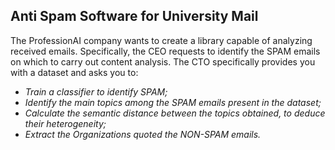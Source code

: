 ## Anti Spam Software for University Mail

The ProfessionAI company wants to create a library capable of analyzing received emails.
Specifically, the CEO requests to identify the SPAM emails on which to carry out content analysis.
The CTO specifically provides you with a dataset and asks you to:

* _Train a classifier to identify SPAM;_
* _Identify the main topics among the SPAM emails present in the dataset;_
* _Calculate the semantic distance between the topics obtained, to deduce their heterogeneity;_
* _Extract the Organizations quoted the NON-SPAM emails._
